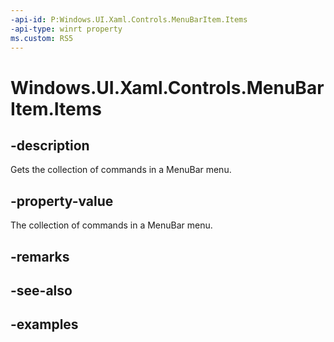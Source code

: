 ```yaml
---
-api-id: P:Windows.UI.Xaml.Controls.MenuBarItem.Items
-api-type: winrt property
ms.custom: RS5
---
```


<!-- Property syntax.
public IVector<MenuFlyoutItemBase> Items { get; }
-->

# Windows.UI.Xaml.Controls.MenuBarItem.Items

## -description

Gets the collection of commands in a MenuBar menu.

## -property-value

The collection of commands in a MenuBar menu.

## -remarks

## -see-also

## -examples

